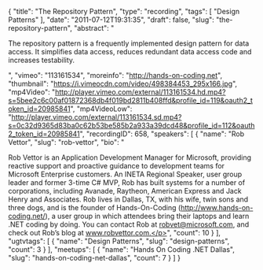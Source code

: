{
  "title": "The Repository Pattern",
  "type": "recording",
  "tags": [
    "Design Patterns"
  ],
  "date": "2011-07-12T19:31:35",
  "draft": false,
  "slug": "the-repository-pattern",
  "abstract": "<p>The repository pattern is a frequently implemented design pattern for data access. It simplifies data access, reduces redundant data access code and increases testability.</p>",
  "vimeo": "113161534",
  "moreinfo": "http://hands-on-coding.net",
  "thumbnail": "https://i.vimeocdn.com/video/498384453_295x166.jpg",
  "mp4Video": "http://player.vimeo.com/external/113161534.hd.mp4?s=5bee2c6c00af01872368db4f019bd2811b408ffd&profile_id=119&oauth2_token_id=20985841",
  "mp4VideoLow": "http://player.vimeo.com/external/113161534.sd.mp4?s=0c32d9365d83ba0c62b53be585b2a933a39dcd48&profile_id=112&oauth2_token_id=20985841",
  "recordingID": 658,
  "speakers": [
    {
      "name": "Rob Vettor",
      "slug": "rob-vettor",
      "bio": "<p>Rob Vettor is an Application Development Manager for Microsoft, providing reactive support and proactive guidance to development teams for Microsoft Enterprise customers. An INETA Regional Speaker, user group leader and former 3-time C# MVP, Rob has built systems for a number of corporations, including Avanade, Raytheon, American Express and Jack Henry and Associates. Rob lives in Dallas, TX, with his wife, twin sons and three dogs, and is the founder of Hands-On-Coding (http://www.hands-on-coding.net/), a user group in which attendees bring their laptops and learn .NET coding by doing. You can contact Rob at robvet@microsoft.com, and check out Rob’s blog at www.robvettor.com.</p>",
      "count": 10
    }
  ],
  "ugtvtags": [
    {
      "name": "Design Patterns",
      "slug": "design-patterns",
      "count": 3
    }
  ],
  "meetups": [
    {
      "name": "Hands On Coding .NET Dallas",
      "slug": "hands-on-coding-net-dallas",
      "count": 7
    }
  ]
}